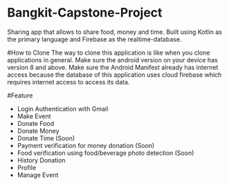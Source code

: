 # Bangkit-Capstone-Project
Sharing app that allows to share food, money and time. Built using Kotlin as the primary language and Firebase as the realtime-database.

#How to Clone
The way to clone this application is like when you clone applications in general. Make sure the android version on your device has version 8 and above. 
Make sure the Android Manifest already has internet access because the database of this application uses cloud firebase which requires internet access to access its data.

#Feature
- Login Authentication with Gmail
- Make Event
- Donate Food
- Donate Money
- Donate Time (Soon)
- Payment verification for money donation (Soon)
- Food verification using food/beverage photo detection (Soon)
- History Donation
- Profile
- Manage Event
